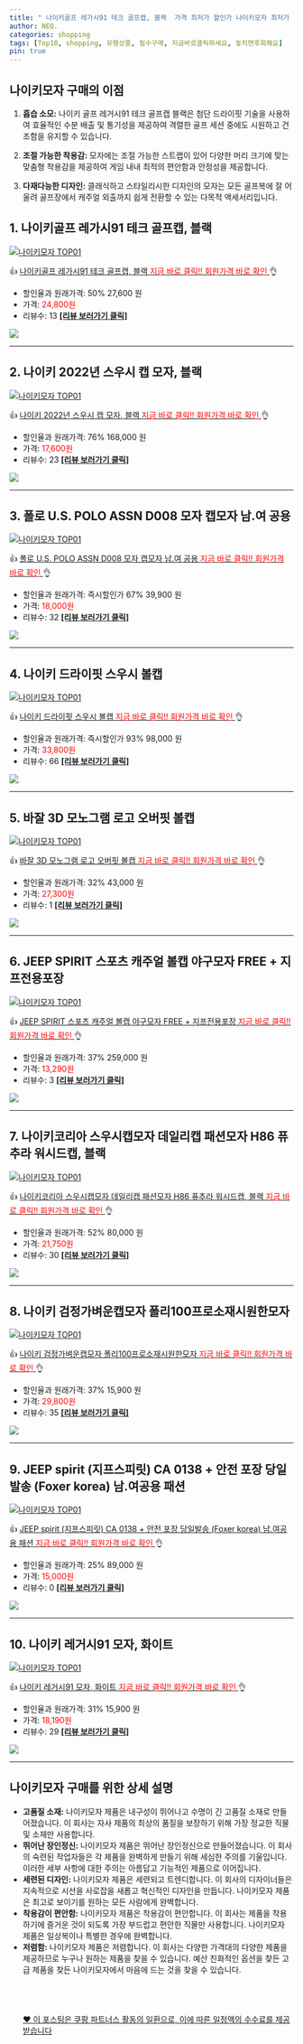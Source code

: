 ```yaml
---
title: " 나이키골프 레가시91 테크 골프캡, 블랙  가격 최저가 할인가 나이키모자 최저가 추천 제품 비교"
author: NEO.
categories: shopping
tags: [Top10, shopping, 유행상품, 필수구매, 지금바로클릭하세요, 놓치면후회해요]
pin: true
---
```

## 나이키모자 구매의 이점
1. **흡습 소모:** 나이키 골프 레거시91 테크 골프캡 블랙은 첨단 드라이핏 기술을 사용하여 효율적인 수분 배출 및 통기성을 제공하여 격렬한 골프 세션 중에도 시원하고 건조함을 유지할 수 있습니다.

2. **조절 가능한 착용감:** 모자에는 조절 가능한 스트랩이 있어 다양한 머리 크기에 맞는 맞춤형 착용감을 제공하여 게임 내내 최적의 편안함과 안정성을 제공합니다.

3. **다재다능한 디자인:** 클래식하고 스타일리시한 디자인의 모자는 모든 골프복에 잘 어울려 골프장에서 캐주얼 외출까지 쉽게 전환할 수 있는 다목적 액세서리입니다.

   

## 1.  나이키골프 레가시91 테크 골프캡, 블랙 

[![나이키모자 TOP01](https://thumbnail10.coupangcdn.com/thumbnails/remote/490x490ex/image/vendor_inventory/c7f9/48e50ac09881e12430721ace567e5565872395ada9bd292190636864089b.png)](https://link.coupang.com/re/AFFSDP?lptag=AF3617701&subid=GithubCoopas&pageKey=6870743987&traceid=V0-153&itemId=16435090723&vendorItemId=4881596056)


👍 [ 나이키골프 레가시91 테크 골프캡, 블랙  <font color=red> 지금 바로 클릭!! 회원가격 바로 확인 </font> ](https://link.coupang.com/re/AFFSDP?lptag=AF3617701&subid=GithubCoopas&pageKey=6870743987&traceid=V0-153&itemId=16435090723&vendorItemId=4881596056) 👌 


- 할인율과 원래가격: 50%  27,600   원
- 가격: <span style='color:red'>24,800원</span>
- 리뷰수: 13  [**[리뷰 보러가기 클릭]**](https://link.coupang.com/re/AFFSDP?lptag=AF3617701&subid=GithubCoopas&pageKey=6870743987&traceid=V0-153&itemId=16435090723&vendorItemId=4881596056)

[![](/discount_price.png)](https://link.coupang.com/re/AFFSDP?lptag=AF3617701&subid=GithubCoopas&pageKey=6870743987&traceid=V0-153&itemId=16435090723&vendorItemId=4881596056)

---


   

## 2.  나이키 2022년 스우시 캡 모자, 블랙 

[![나이키모자 TOP01](https://thumbnail10.coupangcdn.com/thumbnails/remote/490x490ex/image/vendor_inventory/6290/969373730fc37fe78d26239be398c5c1b909834a9286bd03f2899449a4cd.jpg)](https://link.coupang.com/re/AFFSDP?lptag=AF3617701&subid=GithubCoopas&pageKey=6718519779&traceid=V0-153&itemId=15620112736&vendorItemId=88254277720)


👍 [ 나이키 2022년 스우시 캡 모자, 블랙  <font color=red> 지금 바로 클릭!! 회원가격 바로 확인 </font> ](https://link.coupang.com/re/AFFSDP?lptag=AF3617701&subid=GithubCoopas&pageKey=6718519779&traceid=V0-153&itemId=15620112736&vendorItemId=88254277720) 👌 


- 할인율과 원래가격: 76%  168,000   원
- 가격: <span style='color:red'>17,600원</span>
- 리뷰수: 23  [**[리뷰 보러가기 클릭]**](https://link.coupang.com/re/AFFSDP?lptag=AF3617701&subid=GithubCoopas&pageKey=6718519779&traceid=V0-153&itemId=15620112736&vendorItemId=88254277720)

[![](/discount_price.png)](https://link.coupang.com/re/AFFSDP?lptag=AF3617701&subid=GithubCoopas&pageKey=6718519779&traceid=V0-153&itemId=15620112736&vendorItemId=88254277720)

---


   

## 3.  폴로 U.S. POLO ASSN D008 모자 캡모자 남.여 공용 

[![나이키모자 TOP01](https://thumbnail10.coupangcdn.com/thumbnails/remote/490x490ex/image/vendor_inventory/4e7c/76cb25aea0e97e974e05975993855866a46635dd0e4f14bf50fad30cdd96.jpg)](https://link.coupang.com/re/AFFSDP?lptag=AF3617701&subid=GithubCoopas&pageKey=6430037767&traceid=V0-153&itemId=13872384588&vendorItemId=81122242278)


👍 [ 폴로 U.S. POLO ASSN D008 모자 캡모자 남.여 공용  <font color=red> 지금 바로 클릭!! 회원가격 바로 확인 </font> ](https://link.coupang.com/re/AFFSDP?lptag=AF3617701&subid=GithubCoopas&pageKey=6430037767&traceid=V0-153&itemId=13872384588&vendorItemId=81122242278) 👌 


- 할인율과 원래가격: 즉시할인가 67%  39,900   원
- 가격: <span style='color:red'>18,000원</span>
- 리뷰수: 32  [**[리뷰 보러가기 클릭]**](https://link.coupang.com/re/AFFSDP?lptag=AF3617701&subid=GithubCoopas&pageKey=6430037767&traceid=V0-153&itemId=13872384588&vendorItemId=81122242278)

[![](/discount_price.png)](https://link.coupang.com/re/AFFSDP?lptag=AF3617701&subid=GithubCoopas&pageKey=6430037767&traceid=V0-153&itemId=13872384588&vendorItemId=81122242278)

---


   

## 4.  나이키 드라이핏 스우시 볼캡 

[![나이키모자 TOP01](https://thumbnail8.coupangcdn.com/thumbnails/remote/490x490ex/image/retail/images/2023/11/03/18/6/3d9a99b6-c3f5-46ba-960d-0ec2c55d205c.jpg)](https://link.coupang.com/re/AFFSDP?lptag=AF3617701&subid=GithubCoopas&pageKey=7695050667&traceid=V0-153&itemId=20587397850&vendorItemId=87662319257)


👍 [ 나이키 드라이핏 스우시 볼캡  <font color=red> 지금 바로 클릭!! 회원가격 바로 확인 </font> ](https://link.coupang.com/re/AFFSDP?lptag=AF3617701&subid=GithubCoopas&pageKey=7695050667&traceid=V0-153&itemId=20587397850&vendorItemId=87662319257) 👌 


- 할인율과 원래가격: 즉시할인가 93%  98,000   원
- 가격: <span style='color:red'>33,800원</span>
- 리뷰수: 66  [**[리뷰 보러가기 클릭]**](https://link.coupang.com/re/AFFSDP?lptag=AF3617701&subid=GithubCoopas&pageKey=7695050667&traceid=V0-153&itemId=20587397850&vendorItemId=87662319257)

[![](/discount_price.png)](https://link.coupang.com/re/AFFSDP?lptag=AF3617701&subid=GithubCoopas&pageKey=7695050667&traceid=V0-153&itemId=20587397850&vendorItemId=87662319257)

---


   

## 5.  바잘 3D 모노그램 로고 오버핏 볼캡 

[![나이키모자 TOP01](https://thumbnail9.coupangcdn.com/thumbnails/remote/490x490ex/image/rs_quotation_api/kkjxu6sg/eafd317cd18341859f24f57f3ddbdcc4.jpg)](https://link.coupang.com/re/AFFSDP?lptag=AF3617701&subid=GithubCoopas&pageKey=5172377985&traceid=V0-153&itemId=7139082725&vendorItemId=74102003630)


👍 [ 바잘 3D 모노그램 로고 오버핏 볼캡  <font color=red> 지금 바로 클릭!! 회원가격 바로 확인 </font> ](https://link.coupang.com/re/AFFSDP?lptag=AF3617701&subid=GithubCoopas&pageKey=5172377985&traceid=V0-153&itemId=7139082725&vendorItemId=74102003630) 👌 


- 할인율과 원래가격: 32%  43,000   원
- 가격: <span style='color:red'>27,300원</span>
- 리뷰수: 1  [**[리뷰 보러가기 클릭]**](https://link.coupang.com/re/AFFSDP?lptag=AF3617701&subid=GithubCoopas&pageKey=5172377985&traceid=V0-153&itemId=7139082725&vendorItemId=74102003630)

[![](/discount_price.png)](https://link.coupang.com/re/AFFSDP?lptag=AF3617701&subid=GithubCoopas&pageKey=5172377985&traceid=V0-153&itemId=7139082725&vendorItemId=74102003630)

---


   

## 6.  JEEP SPIRIT 스포츠 캐주얼 볼캡 야구모자 FREE + 지프전용포장 

[![나이키모자 TOP01](https://thumbnail6.coupangcdn.com/thumbnails/remote/490x490ex/image/retail/images/2023/05/19/10/7/918e7aab-d8c2-44c8-a328-04865b0c8b93.jpg)](https://link.coupang.com/re/AFFSDP?lptag=AF3617701&subid=GithubCoopas&pageKey=7344664410&traceid=V0-153&itemId=18886185523&vendorItemId=86014432099)


👍 [ JEEP SPIRIT 스포츠 캐주얼 볼캡 야구모자 FREE + 지프전용포장  <font color=red> 지금 바로 클릭!! 회원가격 바로 확인 </font> ](https://link.coupang.com/re/AFFSDP?lptag=AF3617701&subid=GithubCoopas&pageKey=7344664410&traceid=V0-153&itemId=18886185523&vendorItemId=86014432099) 👌 


- 할인율과 원래가격: 37%  259,000   원
- 가격: <span style='color:red'>13,290원</span>
- 리뷰수: 3  [**[리뷰 보러가기 클릭]**](https://link.coupang.com/re/AFFSDP?lptag=AF3617701&subid=GithubCoopas&pageKey=7344664410&traceid=V0-153&itemId=18886185523&vendorItemId=86014432099)

[![](/discount_price.png)](https://link.coupang.com/re/AFFSDP?lptag=AF3617701&subid=GithubCoopas&pageKey=7344664410&traceid=V0-153&itemId=18886185523&vendorItemId=86014432099)

---


   

## 7.  나이키코리아 스우시캡모자 데일리캡 패션모자 H86 퓨추라 워시드캡, 블랙 

[![나이키모자 TOP01](https://thumbnail10.coupangcdn.com/thumbnails/remote/490x490ex/image/vendor_inventory/1510/30cd5529cb6370fe59ef42d362db9aa30fdf4d1745ba1f42ab359ce25a73.jpg)](https://link.coupang.com/re/AFFSDP?lptag=AF3617701&subid=GithubCoopas&pageKey=7696319505&traceid=V0-153&itemId=20594005646&vendorItemId=88124563819)


👍 [ 나이키코리아 스우시캡모자 데일리캡 패션모자 H86 퓨추라 워시드캡, 블랙  <font color=red> 지금 바로 클릭!! 회원가격 바로 확인 </font> ](https://link.coupang.com/re/AFFSDP?lptag=AF3617701&subid=GithubCoopas&pageKey=7696319505&traceid=V0-153&itemId=20594005646&vendorItemId=88124563819) 👌 


- 할인율과 원래가격: 52%  80,000   원
- 가격: <span style='color:red'>21,750원</span>
- 리뷰수: 30  [**[리뷰 보러가기 클릭]**](https://link.coupang.com/re/AFFSDP?lptag=AF3617701&subid=GithubCoopas&pageKey=7696319505&traceid=V0-153&itemId=20594005646&vendorItemId=88124563819)

[![](/discount_price.png)](https://link.coupang.com/re/AFFSDP?lptag=AF3617701&subid=GithubCoopas&pageKey=7696319505&traceid=V0-153&itemId=20594005646&vendorItemId=88124563819)

---


   

## 8.  나이키 검정가벼운캡모자 폴리100프로소재시원한모자 

[![나이키모자 TOP01](https://thumbnail9.coupangcdn.com/thumbnails/remote/490x490ex/image/vendor_inventory/9067/01e598939d4d5de8f61bd59d6c67de4e965c4419fba200d808fdce39dbe3.JPG)](https://link.coupang.com/re/AFFSDP?lptag=AF3617701&subid=GithubCoopas&pageKey=7322033867&traceid=V0-153&itemId=18781700954&vendorItemId=88527138450)


👍 [ 나이키 검정가벼운캡모자 폴리100프로소재시원한모자  <font color=red> 지금 바로 클릭!! 회원가격 바로 확인 </font> ](https://link.coupang.com/re/AFFSDP?lptag=AF3617701&subid=GithubCoopas&pageKey=7322033867&traceid=V0-153&itemId=18781700954&vendorItemId=88527138450) 👌 


- 할인율과 원래가격: 37%  15,900   원
- 가격: <span style='color:red'>29,800원</span>
- 리뷰수: 35  [**[리뷰 보러가기 클릭]**](https://link.coupang.com/re/AFFSDP?lptag=AF3617701&subid=GithubCoopas&pageKey=7322033867&traceid=V0-153&itemId=18781700954&vendorItemId=88527138450)

[![](/discount_price.png)](https://link.coupang.com/re/AFFSDP?lptag=AF3617701&subid=GithubCoopas&pageKey=7322033867&traceid=V0-153&itemId=18781700954&vendorItemId=88527138450)

---


   

## 9.  JEEP spirit (지프스피릿) CA 0138 + 안전 포장 당일발송 (Foxer korea) 남.여공용 패션 

[![나이키모자 TOP01](https://thumbnail10.coupangcdn.com/thumbnails/remote/490x490ex/image/vendor_inventory/5433/627112bbbf4f491d9513768f1cc148e8753a4345606ad05553c2c4ccf51e.jpg)](https://link.coupang.com/re/AFFSDP?lptag=AF3617701&subid=GithubCoopas&pageKey=7079774947&traceid=V0-153&itemId=17608042579&vendorItemId=80995038913)


👍 [ JEEP spirit (지프스피릿) CA 0138 + 안전 포장 당일발송 (Foxer korea) 남.여공용 패션  <font color=red> 지금 바로 클릭!! 회원가격 바로 확인 </font> ](https://link.coupang.com/re/AFFSDP?lptag=AF3617701&subid=GithubCoopas&pageKey=7079774947&traceid=V0-153&itemId=17608042579&vendorItemId=80995038913) 👌 


- 할인율과 원래가격: 25%  89,000   원
- 가격: <span style='color:red'>15,000원</span>
- 리뷰수: 0  [**[리뷰 보러가기 클릭]**](https://link.coupang.com/re/AFFSDP?lptag=AF3617701&subid=GithubCoopas&pageKey=7079774947&traceid=V0-153&itemId=17608042579&vendorItemId=80995038913)

[![](/discount_price.png)](https://link.coupang.com/re/AFFSDP?lptag=AF3617701&subid=GithubCoopas&pageKey=7079774947&traceid=V0-153&itemId=17608042579&vendorItemId=80995038913)

---


   

## 10.  나이키 레거시91 모자, 화이트 

[![나이키모자 TOP01](https://thumbnail7.coupangcdn.com/thumbnails/remote/490x490ex/image/vendor_inventory/049f/accda37c37659408350ea65a175cf335318649362e8c4a950d372a22ca2a.jpg)](https://link.coupang.com/re/AFFSDP?lptag=AF3617701&subid=GithubCoopas&pageKey=6870743987&traceid=V0-153&itemId=402370834&vendorItemId=88445969126)


👍 [ 나이키 레거시91 모자, 화이트  <font color=red> 지금 바로 클릭!! 회원가격 바로 확인 </font> ](https://link.coupang.com/re/AFFSDP?lptag=AF3617701&subid=GithubCoopas&pageKey=6870743987&traceid=V0-153&itemId=402370834&vendorItemId=88445969126) 👌 


- 할인율과 원래가격: 31%  15,900   원
- 가격: <span style='color:red'>18,190원</span>
- 리뷰수: 29  [**[리뷰 보러가기 클릭]**](https://link.coupang.com/re/AFFSDP?lptag=AF3617701&subid=GithubCoopas&pageKey=6870743987&traceid=V0-153&itemId=402370834&vendorItemId=88445969126)

[![](/discount_price.png)](https://link.coupang.com/re/AFFSDP?lptag=AF3617701&subid=GithubCoopas&pageKey=6870743987&traceid=V0-153&itemId=402370834&vendorItemId=88445969126)

---
## 나이키모자 구매를 위한 상세 설명
* **고품질 소재:** 나이키모자 제품은 내구성이 뛰어나고 수명이 긴 고품질 소재로 만들어졌습니다. 이 회사는 자사 제품의 최상의 품질을 보장하기 위해 가장 정교한 직물 및 소재만 사용합니다.
* **뛰어난 장인정신:** 나이키모자 제품은 뛰어난 장인정신으로 만들어졌습니다. 이 회사의 숙련된 작업자들은 각 제품을 완벽하게 만들기 위해 세심한 주의를 기울입니다. 이러한 세부 사항에 대한 주의는 아름답고 기능적인 제품으로 이어집니다.
* **세련된 디자인:** 나이키모자 제품은 세련되고 트렌디합니다. 이 회사의 디자이너들은 지속적으로 시선을 사로잡을 새롭고 혁신적인 디자인을 만듭니다. 나이키모자 제품은 최고로 보이기를 원하는 모든 사람에게 완벽합니다.
* **착용감이 편안함:** 나이키모자 제품은 착용감이 편안합니다. 이 회사는 제품을 착용하기에 즐거운 것이 되도록 가장 부드럽고 편안한 직물만 사용합니다. 나이키모자 제품은 일상복이나 특별한 경우에 완벽합니다.
* **저렴함:** 나이키모자 제품은 저렴합니다. 이 회사는 다양한 가격대의 다양한 제품을 제공하므로 누구나 원하는 제품을 찾을 수 있습니다. 예산 친화적인 옵션을 찾든 고급 제품을 찾든 나이키모자에서 마음에 드는 것을 찾을 수 있습니다.<br><br><br><br><br> [ ❤  이 포스팅은 쿠팡 파트너스 활동의 일환으로, 이에 따른 일정액의 수수료를 제공받습니다](https://link.coupang.com/a/bcEFyh)